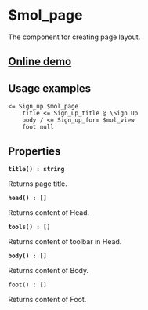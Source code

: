 # $mol_page

The component for creating page layout.

## [Online demo](https://mol.js.org/app/demo/-/#demo=mol_page)

## Usage examples

```
<= Sign_up $mol_page
	title <= Sign_up_title @ \Sign Up
	body / <= Sign_up_form $mol_view
	foot null
```

## Properties

**`title() : string`**

Returns page title.

**`head() : []`**

Returns content of Head.

**`tools() : []`**

Returns content of toolbar in Head.

**`body() : []`**

Returns content of Body.

`foot() : []`

Returns content of Foot.
